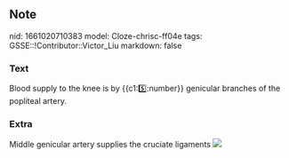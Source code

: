 ## Note
nid: 1661020710383
model: Cloze-chrisc-ff04e
tags: GSSE::!Contributor::Victor_Liu
markdown: false

### Text
Blood supply to the knee is by {{c1::five::number}} genicular
branches of the popliteal artery.

### Extra
Middle genicular artery supplies the cruciate ligaments <img src= 
"paste-11d7b1c4eb781779b278c6be6b5c6eda5d4def09.jpg">
